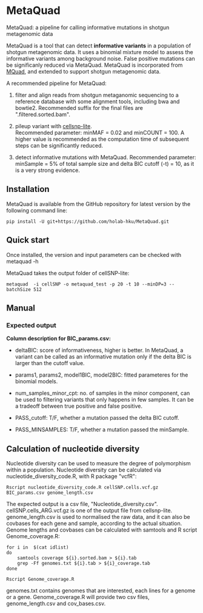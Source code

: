 # MetaQuad
MetaQuad: a pipeline for calling informative mutations in shotgun metagenomic data

MetaQuad is a tool that can detect **informative variants** in a population of shotgun metagenomic data. It uses a binomial mixture model to assess the informative variants among background noise. False positive mutations can be significanly reduced via MetaQuad. MetaQuad is incorporated from [MQuad](https://github.com/single-cell-genetics/MQuad), and extended to support shotgun metagenomic data.

A recommended pipeline for MetaQuad:

  1. filter and align reads from shotgun metaganomic sequencing to a reference database with some alignment tools, including bwa and bowtie2. Recommended suffix for the final files are ".filtered.sorted.bam". <br/>

  2. pileup variant with [cellsnp-lite](https://github.com/single-cell-genetics/cellsnp-lite). <br/> Recommended parameter: minMAF = 0.02 and minCOUNT = 100. A higher value is recommended as the computation time of subsequent steps can be significantly reduced. 

  3. detect informative mutations with MetaQuad. Recommended parameter: minSample = 5% of total sample size and delta BIC cutoff (-t) = 10, as it is a very strong evidence. 




## Installation

MetaQuad is available from the GitHub repository for latest version by the following command line: 

```
pip install -U git+https://github.com/holab-hku/MetaQuad.git
```

## Quick start

Once installed, the version and input parameters can be checked with metaquad -h

MetaQuad takes the output folder of cellSNP-lite: 

```
metaquad  -i cellSNP -o metaquad_test -p 20 -t 10 --minDP=3 --batchSize 512
```

## Manual

### Expected output

**Column description for BIC_params.csv:**

- deltaBIC: score of informativeness, higher is better. In MetaQuad, a variant can be called as an informative mutation only if the delta BIC is larger than the cutoff value. 

- params1, params2, model1BIC, model2BIC: fitted parameteres for the binomial models. 
  
- num_samples_minor_cpt: no. of samples in the minor component, can be used to filtering variants that only happens in few samples. It can be a tradeoff between true positive and false positive. 

- PASS_cutoff: T/F, whether a mutation passed the delta BIC cutoff.

- PASS_MINSAMPLES: T/F, whether a mutation passed the minSample.


## Calculation of nucleotide diversity

Nucleotide diversity can be used to measure the degree of polymorphism within a population. Nucleotide diversity can be calculated via nucleotide_diversity_code.R, with R package "vcfR": 

```
Rscript nucleotide_diversity_code.R cellSNP.cells.vcf.gz BIC_params.csv genome_length.csv
```
The expected output is a csv file, "Nucleotide_diversity.csv". cellSNP.cells_ARG.vcf.gz is one of the output file from cellsnp-lite. genome_length.csv is used to normalised the raw data, and it can also be covbases for each gene and sample, according to the actual situation. Genome lengths and covbases can be calculated with samtools and R script Genome_coverage.R: 

```
for i in  $(cat idlist)
do 
    samtools coverage ${i}.sorted.bam > ${i}.tab
    grep -Ff genomes.txt ${i}.tab > ${i}_coverage.tab
done

Rscript Genome_coverage.R
```
genomes.txt contains genomes that are interested, each lines for a genome or a gene. Genome_coverage.R will provide two csv files, genome_length.csv and cov_bases.csv. 






